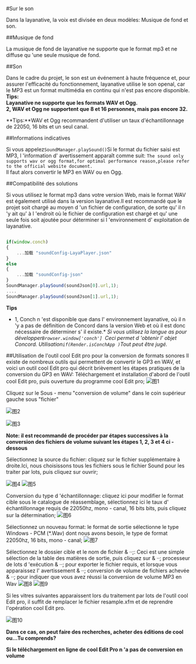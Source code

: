 #Sur le son

Dans la layanative, la voix est divisée en deux modèles: Musique de fond et son.

##Musique de fond

La musique de fond de layanative ne supporte que le format mp3 et ne diffuse qu 'une seule musique de fond.

##Son

Dans le cadre du projet, le son est un événement à haute fréquence et, pour assurer l'efficacité du fonctionnement, layanative utilise le son openal, car le MP3 est un format multimédia en continu qui n'est pas encore disponible.
**Tips:**  
**Layanative ne supporte que les formats WAV et Ogg.**  
**2, WAV et Ogg ne supportent que 8 et 16 personnes, mais pas encore 32.**

**Tips:**WAV et Ogg recommandent d'utiliser un taux d'échantillonnage de 22050, 16 bits et un seul canal.

##Informations indicatives

Si vous appelez`SoundManager.playSound()`Si le format du fichier saisi est MP3, l 'information d' avertissement apparaît comme suit:
`The sound only supports wav or ogg format,for optimal performance reason,please refer to the official website document.`  
Il faut alors convertir le MP3 en WAV ou en Ogg.


##Compatibilité des solutions

Si vous utilisez le format mp3 dans votre version Web, mais le format WAV est également utilisé dans la version layanative.Il est recommandé que le projet soit chargé au moyen d 'un fichier de configuration, de sorte qu' il n 'y ait qu' à l 'endroit où le fichier de configuration est chargé et qu' une seule fois soit ajoutée pour déterminer si l 'environnement d' exploitation de layanative.


```javascript

if(window.conch)
{
    ...加载 "soundConfig-LayaPlayer.json"
}
else
{
    ...加载 "soundConfig-json"
}
SoundManager.playSound(soundJson[0].url,1);
....
SoundManager.playSound(soundJson[1].url,1);
```


**Tips**  
* 1, Conch n 'est disponible que dans l' environnement layanative, où il n 'y a pas de définition de Concord dans la version Web et où il est donc nécessaire de déterminer s' il existe.*
*Si vous utilisez la langue as pour développer`Browser.window['conch'] `Ceci permet d 'obtenir l' objet Concord.*
*Utilisation`if(Render.isConchApp )`Tout peut être jugé.*

##Utilisation de l'outil cool Edit pro pour la conversion de formats sonores
Il existe de nombreux outils qui permettent de convertir le GP3 en WAV, et voici un outil cool Edit pro qui décrit brièvement les étapes pratiques de la conversion du GP3 en WAV:
Téléchargement et installation d'abord de l'outil cool Edit pro, puis ouverture du programme cool Edit pro;
![图1](img/1.png)


Cliquez sur le Sous - menu "conversion de volume" dans le coin supérieur gauche sous "fichier"

![图2](img/2.png)

![图3](img/3.png)

**Note: il est recommandé de procéder par étapes successives à la conversion des fichiers de volume suivant les étapes 1, 2, 3 et 4 ci - dessous**

Sélectionnez la source du fichier: cliquez sur le fichier supplémentaire à droite.Ici, nous choisissons tous les fichiers sous le fichier Sound pour les traiter par lots, puis cliquez sur ouvrir;

![图4](img/4.png)
![图5](img/5.png)

Conversion du type d 'échantillonnage: cliquez ici pour modifier le format cible sous le catalogue de réassemblage, sélectionnez ici le taux d' échantillonnage requis de 22050hz, mono - canal, 16 bits bits, puis cliquez sur la détermination;
![图6](img/6.png)

Sélectionnez un nouveau format: le format de sortie sélectionne le type Windows - PCM (*.Wav) dont nous avons besoin, le type de format 22050hz, 16 bits, mono - canal;
![图7](img/7.png)

Sélectionnez le dossier cible et le nom de fichier & ‧‧;: Ceci est une simple sélection de la table des matières de sortie, puis cliquez sur & ‧‧; processeur de lots d 'exécution & ‧‧; pour exporter le fichier requis, et lorsque vous apparaissez l' avertissement & ‧‧; conversion de volume de fichiers achevée & ‧‧; pour indiquer que vous avez réussi la conversion de volume MP3 en Wav
![图8](img/8.png)
![图9](img/9.png)

Si les vitres suivantes apparaissent lors du traitement par lots de l'outil cool Edit pro, il suffit de remplacer le fichier resample.xfm et de reprendre l'opération cool Edit pro.

![图10](img/10.png)

**Dans ce cas, on peut faire des recherches, acheter des éditions de cool ou...Tu comprends?**

**Si le téléchargement en ligne de cool Edit Pro n 'a pas de conversion en volume**
